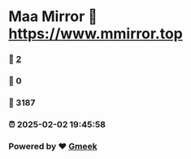 # Maa Mirror :link: https://www.mmirror.top 
### :page_facing_up: [2](https://www.mmirror.top/tag.html) 
### :speech_balloon: 0 
### :hibiscus: 3187 
### :alarm_clock: 2025-02-02 19:45:58 
### Powered by :heart: [Gmeek](https://github.com/Meekdai/Gmeek)
